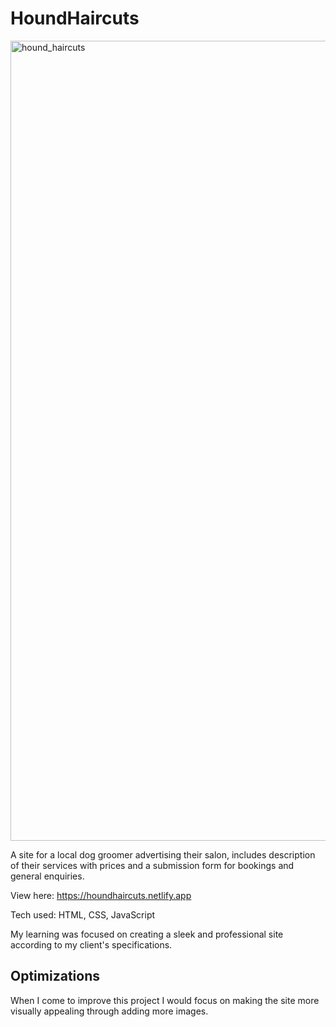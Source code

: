 # HoundHaircuts

<img width="1280" alt="hound_haircuts" src="https://user-images.githubusercontent.com/90465357/198887892-6b1648c8-39fc-4111-8cae-b01b82311ffa.png">

A site for a local dog groomer advertising their salon, includes description of their services with prices and a submission form for bookings and general enquiries.

View here: https://houndhaircuts.netlify.app

Tech used: HTML, CSS, JavaScript

My learning was focused on creating a sleek and professional site according to my client's specifications.

## Optimizations

When I come to improve this project I would focus on making the site more visually appealing through adding more images.

<!-- 
## Lessons Learned:

Manipulating complex bl -->
